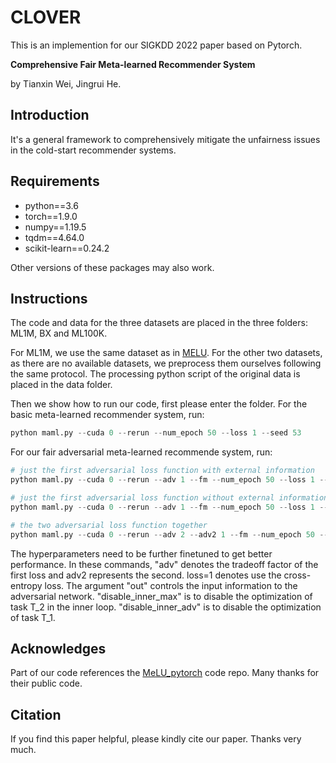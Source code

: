 # CLOVER
This is an implemention for our SIGKDD 2022 paper based on Pytorch.

**Comprehensive Fair Meta-learned Recommender System**

by Tianxin Wei, Jingrui He.

## Introduction

It's a general framework to comprehensively mitigate the unfairness issues in the cold-start recommender systems. 

## Requirements

- python==3.6
- torch==1.9.0
- numpy==1.19.5
- tqdm==4.64.0
- scikit-learn==0.24.2

Other versions of these packages may also work.

## Instructions

The code and data for the three datasets are placed in the three folders: ML1M, BX and ML100K.

For ML1M, we use the same dataset as in [MELU](https://github.com/hoyeoplee/MeLU). For the other two datasets, as there are no available datasets, we preprocess them ourselves following the same protocol. The processing python script of the original data is placed in the data folder.

Then we show how to run our code, first please enter the folder. For the basic meta-learned recommender system, run:

```python
python maml.py --cuda 0 --rerun --num_epoch 50 --loss 1 --seed 53
```

For our fair adversarial meta-learned recommende system, run:

```python
# just the first adversarial loss function with external information
python maml.py --cuda 0 --rerun --adv 1 --fm --num_epoch 50 --loss 1 --out 5 --outer 0 --inner_fc 0 --seed 53 --disable_inner_max --normalize

# just the first adversarial loss function without external information
python maml.py --cuda 0 --rerun --adv 1 --fm --num_epoch 50 --loss 1 --out 0 --outer 0 --inner_fc 0 --seed 53 --disable_inner_max --normalize

# the two adversarial loss function together
python maml.py --cuda 0 --rerun --adv 2 --adv2 1 --fm --num_epoch 50 --loss 1 --out 5 --out2 2 --outer 0 --inner_fc 0 --seed 53 --disable_inner_max --normalize --item_adv
```

The hyperparameters need to be further finetuned to get better performance. In these commands, "adv" denotes the tradeoff factor of the first loss and adv2 represents the second. loss=1 denotes use the cross-entropy loss. The argument "out" controls the input information to the adversarial network. "disable_inner_max" is to disable the optimization of task T_2 in the inner loop. "disable_inner_adv" is to disable the optimization of task T_1.

## Acknowledges

Part of our code references the [MeLU_pytorch](https://github.com/waterhorse1/MELU_pytorch) code repo. Many thanks for their public code.

## Citation

If you find this paper helpful, please kindly cite our paper. Thanks very much.
